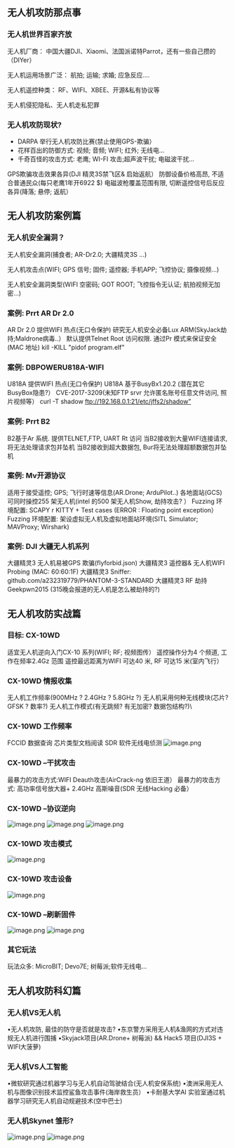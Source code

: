 ## 无人机攻防那点事
### 无人机世界百家齐放
无人机厂商：
中国大疆DJI、Xiaomi、法国派诺特Parrot，还有一些自己攒的（DIYer）

无人机运用场景广泛：
航拍; 运输; 求婚; 应急反应....

无人机遥控种类：
RF、WIFI、XBEE、开源&私有协议等

无人机侵犯隐私、无人机走私犯罪

### 无人机攻防现状?
- DARPA 举行无人机攻防比赛(禁止使用GPS-欺骗）
- 花样百出的防御方式: 视频; 音频; WIFI; 红外; 无线电...
- 千奇百怪的攻击方式: 老鹰; WI-FI 攻击;超声波干扰; 电磁波干扰...

GPS欺骗攻击效果各异(DJI 精灵3S禁飞区& 启始返航）
防御设备价格高昂, 不适合普通民众(每只老鹰1年开6922 $)
电磁波枪覆盖范围有限, 切断遥控信号后反应各异(降落; 悬停; 返航）


## 无人机攻防案例篇
### 无人机安全漏洞？
无人机安全漏洞(捕食者; AR-Dr2.0; 大疆精灵3S ...)

无人机攻击点(WIFI; GPS 信号; 固件; 遥控器; 手机APP; 飞控协议; 摄像视频...)

无人机安全漏洞类型(WIFI 空密码; GOT ROOT; 飞控指令无认证; 航拍视频无加密...)

### 案例: Prrt AR Dr 2.0
AR Dr 2.0 提供WIFI 热点(无口令保护)
研究无人机安全必备Lux  ARM(SkyJack劫持;Maldrone病毒..）
默认提供Telnet Root 访问权限. 通过Pr 模式来保证安全(MAC 地址)
kill -KILL "pidof program.elf"

### 案例: DBPOWERU818A-WIFI
U818A 提供WIFI 热点(无口令保护)
U818A 基于BusyBx1.20.2 (潜在其它BusyBox隐患?）
CVE-2017-3209(未知FTP srvr 允许匿名账号任意文件访问, 照片视频等）
curl -T shadow ftp://192.168.0.1:21/etc/jffs2/shadow”

### 案例: Prrt B2
B2基于Ar 系统. 提供TELNET,FTP, UART Rt 访问
当B2接收到大量WIFI连接请求, 将无法处理请求包并坠机
当B2接收到超大数据包, Bur将无法处理超额数据包并坠机
### 案例: Mv开源协议
适用于接受遥控; GPS; 飞行时速等信息(AR.Drone; ArduPilot..)
各地面站(GCS) 可同时操控255 架无人机(intel 的500 架无人机Show, 劫持攻击? ）
Fuzzing 环境配置: SCAPY r KITTY + Test cases (ERROR : Floating point exception）
Fuzzing 环境配置: 架设虚拟无人机及虚拟地面站环境(SITL Simulator; MAVProxy; Wirshark)
### 案例: DJI 大疆无人机系列
大疆精灵3 无人机易被GPS 欺骗(flyforbid.json)
大疆精灵3 遥控器& 无人机WIFI Probing (MAC: 60:60:1F)
大疆精灵3 Sniffer: github.com/a232319779/PHANTOM-3-STANDARD
大疆精灵3 RF 劫持Geekpwn2015 (315晚会报道的无人机是怎么被劫持的?)

## 无人机攻防实战篇
### 目标: CX-10WD
适宜无人机逆向入门CX-10 系列(WIFI; RF; 视频图传）
遥控操作分为4 个频道, 工作在频率2.4Gz 范围
遥控最远距离为WIFI 可达40 米, RF 可达15 米(室内飞行）
### CX-10WD 情报收集
无人机工作频率(900MHz ? 2.4GHz ? 5.8GHz ?)
无人机采用何种无线模块(芯片? GFSK ? 数率?)
无人机工作模式(有无跳频? 有无加密? 数据包结构?)\
### CX-10WD 工作频率
FCCID 数据查询
芯片类型文档阅读
SDR 软件无线电侦测
![image.png](https://gitee.com/hxc8/images10/raw/master/img/202408081105248.png)

### CX-10WD –干扰攻击
最暴力的攻击方式:WIFI Deauth攻击(AirCrack-ng 依旧王道）
最暴力的攻击方式: 高功率信号放大器+ 2.4GHz 高斯噪音(SDR 无线Hacking 必备）
### CX-10WD –协议逆向
![image.png](https://gitee.com/hxc8/images10/raw/master/img/202408081107272.png)
![image.png](https://gitee.com/hxc8/images10/raw/master/img/202408081107879.png)
![image.png](https://gitee.com/hxc8/images10/raw/master/img/202408081107082.png)
### CX-10WD 攻击模式
![image.png](https://gitee.com/hxc8/images10/raw/master/img/202408081108001.png)
### CX-10WD 攻击设备
![image.png](https://gitee.com/hxc8/images10/raw/master/img/202408081109630.png)
### CX-10WD –刷新固件
![image.png](https://gitee.com/hxc8/images10/raw/master/img/202408081109904.png)
![image.png](https://gitee.com/hxc8/images10/raw/master/img/202408081110006.png)
### 其它玩法
玩法众多: MicroBIT; Devo7E; 树莓派;软件无线电...

## 无人机攻防科幻篇
### 无人机VS无人机
•无人机攻防, 最佳的防守是否就是攻击?
•东京警方采用无人机&渔网的方式对违规无人机进行围捕
•Skyjack项目(AR.Drone+ 树莓派) && Hack5 项目(DJI3S + WIFI大菠萝)
### 无人机VS人工智能
•微软研究通过机器学习与无人机自动驾驶结合(无人机安保系统)
•澳洲采用无人机与图像识别技术监控鲨鱼攻击事件(海岸救生员）
•卡耐基大学AI 实验室通过机器学习研究无人机自动规避技术(空中巴士)

### 无人机Skynet 雏形?

![image.png](https://gitee.com/hxc8/images10/raw/master/img/202408081112297.png)
![image.png](https://gitee.com/hxc8/images10/raw/master/img/202408081113078.png)
